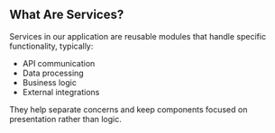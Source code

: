 ## What Are Services?

Services in our application are reusable modules that handle specific functionality, typically:
- API communication
- Data processing
- Business logic
- External integrations

They help separate concerns and keep components focused on presentation rather than logic.
